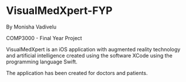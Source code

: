 # VisualMedXpert-FYP

By Monisha Vadivelu

COMP3000 - Final Year Project

VisualMedXpert is an iOS application with augmented reality technology and artificial intelligence created using the software XCode using the programming language Swift.

The application has been created for doctors and patients. 
